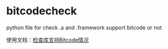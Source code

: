 # bitcodecheck
python file for check .a and .framework support bitcode or not

使用文档：[检查库支持Bitcode情况](http://happyxb.github.io/2019/03/15/%E6%A3%80%E6%9F%A5%E5%BA%93%E6%94%AF%E6%8C%81Bitcode%E6%83%85%E5%86%B5.html)
